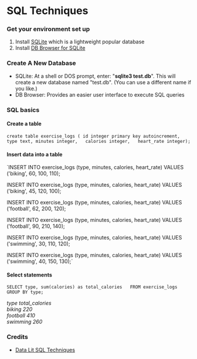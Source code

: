 # SQL Techniques

### Get your environment set up

1. Install [SQLite](https://www.sqlite.org/quickstart.html) which is a lightweight popular database
2. Install [DB Browser for SQLite](https://sqlitebrowser.org/dl/)

### Create A New Database

* SQLite: At a shell or DOS prompt, enter: "**sqlite3 test.db**". This will create a new database named "test.db". \(You can use a different name if you like.\)
* DB Browser: Provides an easier user interface to execute SQL queries

### SQL basics

#### Create a table

`create table exercise_logs ( id integer primary key autoincrement,  
type text, minutes integer,  
calories integer,  
heart_rate integer);`

#### Insert data into a table

`INSERT INTO exercise_logs (type, minutes, calories, heart_rate) VALUES ('biking', 60, 100, 110);  
  
INSERT INTO exercise_logs (type, minutes, calories, heart_rate) VALUES ('biking', 45, 120, 100);   
  
INSERT INTO exercise_logs (type, minutes, calories, heart_rate) VALUES ('football', 62, 200, 120);   
  
INSERT INTO exercise_logs (type, minutes, calories, heart_rate) VALUES ('football', 90, 210, 140);   
  
INSERT INTO exercise_logs (type, minutes, calories, heart_rate) VALUES ('swimming', 30, 110, 120);   
  
INSERT INTO exercise_logs (type, minutes, calories, heart_rate) VALUES ('swimming', 40, 150, 130);`

#### Select statements

`SELECT type, sum(calories) as total_calories  
FROM exercise_logs   
GROUP BY type;`

_type total\_calories  
biking 220  
football 410   
swimming 260_

### Credits

* [Data Lit SQL Techniques](https://www.theschool.ai/courses/data-lit/lessons/sql-techniques-for-hospital-database-management/)







